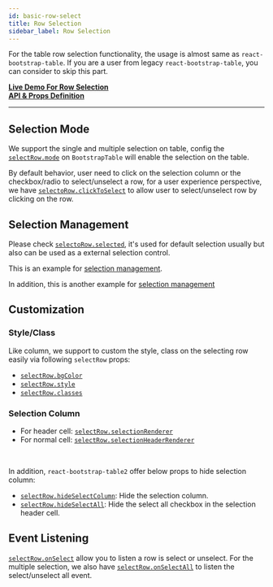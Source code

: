 ```yaml
---
id: basic-row-select
title: Row Selection
sidebar_label: Row Selection
---
```


For the table row selection functionality, the usage is almost same as `react-bootstrap-table`. If you are a user from legacy `react-bootstrap-table`, you can consider to skip this part.

**[Live Demo For Row Selection](../storybook/index.html?selectedKind=Row%20Selection)**   
**[API & Props Definition](./row-select-props.html)**

-----

## Selection Mode

We support the single and multiple selection on table, config the [`selectRow.mode`](./row-select-props.html#selectrowmode-string) on `BootstrapTable` will enable the selection on the table.

By default behavior, user need to click on the selection column or the checkbox/radio to select/unselect a row, for a user experience perspective, we have [`selectoRow.clickToSelect`](./row-select-props.html#selectrowclicktoselect-bool) to allow user to select/unselect row by clicking on the row.

## Selection Management
Please check [`selectoRow.selected`](./row-select-props.html#selectrowselected-array), it's used for default selection usually but also can be used as a external selection control.   

This is an example for [selection management](../storybook/index.html?selectedKind=Row%20Selection&selectedStory=Selection%20Management).   


In addition, this is another example for [selection management](../storybook/index.html?selectedKind=Row%20Selection&selectedStory=Advance%20Selection%20Management)
## Customization



### Style/Class
Like column, we support to custom the style, class on the selecting row easily via following `selectRow` props:

* [`selectRow.bgColor`](row-select-props.html#selectrowbgcolor-string-function)
* [`selectRow.style`](./row-select-props.html#selectrowstyle-object-function)
* [`selectRow.classes`](./row-select-props.html#selectrowclasses-string-function)

### Selection Column

* For header cell: [`selectRow.selectionRenderer`](row-select-props.html#selectrowselectionrenderer-function)
* For normal cell: [`selectRow.selectionHeaderRenderer`](./row-select-props.html#selectrowselectionheaderrenderer-function)

<br/>

In addition, `react-bootstrap-table2` offer below props to hide selection column:

* [`selectRow.hideSelectColumn`](./row-select-props.html#selectrowhideselectcolumn-bool): Hide the selection column.
* [`selectRow.hideSelectAll`](./row-select-props.html#selectrowhideselectall-bool): Hide the select all checkbox in the selection header cell.

## Event Listening

[`selectRow.onSelect`](./row-select-props.html#selectrowonselect-function) allow you to listen a row is select or unselect. For the multiple selection, we also have [`selectRow.onSelectAll`](./selectrowonselectall-function) to listen the select/unselect all event.
